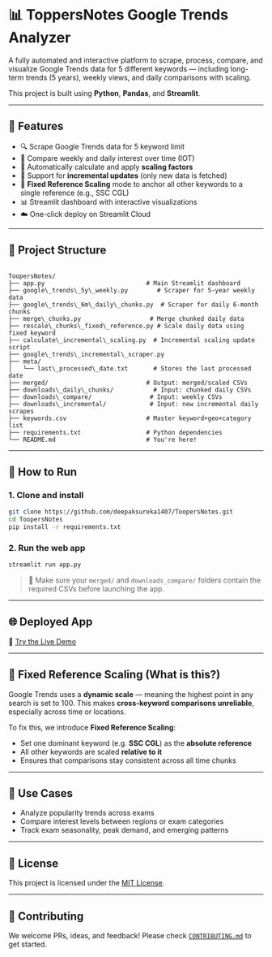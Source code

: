 # 📊 ToppersNotes Google Trends Analyzer

A fully automated and interactive platform to scrape, process, compare, and visualize Google Trends data for 5 different keywords — including long-term trends (5 years), weekly views, and daily comparisons with scaling.

This project is built using **Python**, **Pandas**, and **Streamlit**.

---

## 🚀 Features

- 🔍 Scrape Google Trends data for 5 keyword limit
- 📆 Compare weekly and daily interest over time (IOT)
- 📐 Automatically calculate and apply **scaling factors**
- 🧮 Support for **incremental updates** (only new data is fetched)
- 🧷 **Fixed Reference Scaling** mode to anchor all other keywords to a single reference (e.g., SSC CGL)
- 📊 Streamlit dashboard with interactive visualizations
- ☁️ One-click deploy on Streamlit Cloud

---

## 📁 Project Structure

```

ToopersNotes/
├── app.py                            # Main Streamlit dashboard
├── google\_trends\_5y\_weekly.py        # Scraper for 5-year weekly data
├── google\_trends\_6m\_daily\_chunks.py  # Scraper for daily 6-month chunks
├── merge\_chunks.py                   # Merge chunked daily data
├── rescale\_chunks\_fixed\_reference.py # Scale daily data using fixed keyword
├── calculate\_incremental\_scaling.py  # Incremental scaling update script
├── google\_trends\_incremental\_scraper.py
├── meta/
│   └── last\_processed\_date.txt       # Stores the last processed date
├── merged/                           # Output: merged/scaled CSVs
├── downloads\_daily\_chunks/           # Input: chunked daily CSVs
├── downloads\_compare/                # Input: weekly CSVs
├── downloads\_incremental/            # Input: new incremental daily scrapes
├── keywords.csv                      # Master keyword+geo+category list
├── requirements.txt                  # Python dependencies
└── README.md                         # You're here!

````

---

## 🔧 How to Run

### 1. Clone and install

```bash
git clone https://github.com/deepaksureka1407/ToopersNotes.git
cd ToopersNotes
pip install -r requirements.txt
````

### 2. Run the web app

```bash
streamlit run app.py
```

> 📝 Make sure your `merged/` and `downloads_compare/` folders contain the required CSVs before launching the app.

---

## 🌐 Deployed App

🔗 [Try the Live Demo](https://tpntstrendsanalyser.streamlit.app/)

---

## 📐 Fixed Reference Scaling (What is this?)

Google Trends uses a **dynamic scale** — meaning the highest point in any search is set to 100. This makes **cross-keyword comparisons unreliable**, especially across time or locations.

To fix this, we introduce **Fixed Reference Scaling**:

* Set one dominant keyword (e.g. **SSC CGL**) as the **absolute reference**
* All other keywords are scaled **relative to it**
* Ensures that comparisons stay consistent across all time chunks

---

## 🧠 Use Cases

* Analyze popularity trends across exams
* Compare interest levels between regions or exam categories
* Track exam seasonality, peak demand, and emerging patterns

---

## 📄 License

This project is licensed under the [MIT License](LICENSE).

---

## 🙌 Contributing

We welcome PRs, ideas, and feedback!
Please check [`CONTRIBUTING.md`](CONTRIBUTING.md) to get started.

